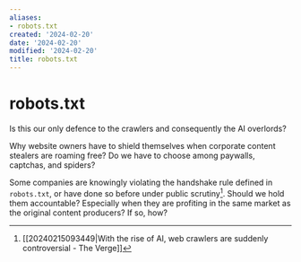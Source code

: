 ```yaml
---
aliases:
- robots.txt
created: '2024-02-20'
date: '2024-02-20'
modified: '2024-02-20'
title: robots.txt
---
```


# robots.txt

Is this our only defence to the crawlers and consequently the AI overlords?

Why website owners have to shield themselves when corporate content stealers are roaming free? Do we have to choose among paywalls, captchas, and spiders?

Some companies are knowingly violating the handshake rule defined in `robots.txt`,  or have done so before under public scrutiny[^1]. Should we hold them accountable? Especially when they are profiting in the same market as the original content producers? If so, how?

[^1]: [[20240215093449|With the rise of AI, web crawlers are suddenly controversial - The Verge]]
